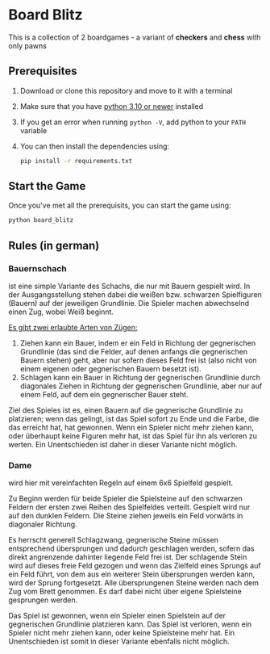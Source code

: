 # **Board Blitz**
This is a collection of 2 boardgames - a variant of **checkers** and **chess** with only pawns

## **Prerequisites**
1. Download or clone this repository and move to it with a terminal

2. Make sure that you have [python 3.10 or newer](https://www.python.org/downloads/) installed

3. If you get an error when running `python -V`, add python to your `PATH` variable

4. You can then install the dependencies using:
    ```bash
    pip install -r requirements.txt
    ```

## **Start the Game**
Once you've met all the prerequisits, you can start the game using:
```bash
python board_blitz
```

## **Rules** (in german)
### **Bauernschach**
ist eine simple Variante des Schachs, die nur mit Bauern gespielt
wird. In der Ausgangsstellung stehen dabei die weißen bzw. schwarzen
Spielfiguren (Bauern) auf der jeweiligen Grundlinie. Die Spieler
machen abwechselnd einen Zug, wobei Weiß beginnt. 

<u>Es gibt zwei erlaubte Arten von Zügen:</u>
1)  Ziehen
    kann ein Bauer, indem er ein Feld in Richtung der gegnerischen
    Grundlinie (das sind die Felder, auf denen anfangs die
    gegnerischen Bauern stehen) geht, aber nur sofern dieses Feld
    frei ist (also nicht von einem eigenen oder gegnerischen Bauern
    besetzt ist). 
2)  Schlagen
    kann ein Bauer in Richtung der gegnerischen Grundlinie durch
    diagonales Ziehen in Richtung der gegnerischen Grundlinie,
    aber nur auf einem Feld, auf dem ein gegnerischer Bauer steht. 

Ziel des Spieles ist es, einen Bauern auf die gegnerische
Grundlinie zu platzieren; wenn das gelingt, ist das Spiel sofort
zu Ende und die Farbe, die das erreicht hat, hat gewonnen. Wenn
ein Spieler nicht mehr ziehen kann, oder überhaupt keine Figuren
mehr hat, ist das Spiel für ihn als verloren zu werten. Ein
Unentschieden ist daher in dieser Variante nicht möglich.

### **Dame**
wird hier mit vereinfachten Regeln auf einem 6x6 Spielfeld
gespielt.

Zu Beginn werden für beide Spieler die Spielsteine auf den
schwarzen Feldern der ersten zwei Reihen des Spielfeldes verteilt.
Gespielt wird nur auf den dunklen Feldern. Die Steine ziehen jeweils
ein Feld vorwärts in diagonaler Richtung.

Es herrscht generell Schlagzwang, gegnerische Steine müssen
entsprechend übersprungen und dadurch geschlagen werden, sofern
das direkt angrenzende dahinter liegende Feld frei ist. Der
schlagende Stein wird auf dieses freie Feld gezogen und wenn das
Zielfeld eines Sprungs auf ein Feld führt, von dem aus ein weiterer
Stein übersprungen werden kann, wird der Sprung fortgesetzt. Alle
übersprungenen Steine werden nach dem Zug vom Brett genommen.
Es darf dabei nicht über eigene Spielsteine gesprungen werden.

Das Spiel ist gewonnen, wenn ein Spieler einen Spielstein auf der
gegnerischen Grundlinie platzieren kann.
Das Spiel ist verloren, wenn ein Spieler nicht mehr ziehen kann,
oder keine Spielsteine mehr hat.
Ein Unentschieden ist somit in dieser Variante ebenfalls nicht möglich.
